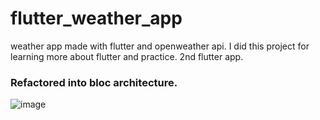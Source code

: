 # flutter_weather_app

weather app made with flutter and openweather api. I did this project for learning more about flutter and practice. 2nd flutter app.

### Refactored into bloc architecture.

![image](https://github.com/user-attachments/assets/02813b7b-fdd0-498e-8729-e5c01b38c6e6)
